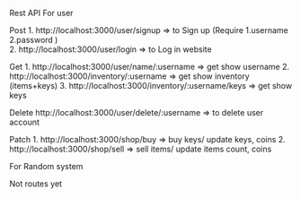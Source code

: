 Rest API
For user

Post 1. http://localhost:3000/user/signup => to Sign up (Require 1.username 2.password )  
     2. http://localhost:3000/user/login => to Log in website

Get  1. http://localhost:3000/user/name/:username => get show username
     2. http://localhost:3000/inventory/:username => get show inventory (items+keys)
     3. http://localhost:3000/inventory/:username/keys => get show keys

Delete http://localhost:3000/user/delete/:username => to delete user account 

Patch 1. http://localhost:3000/shop/buy => buy keys/ update keys, coins
      2. http://localhost:3000/shop/sell => sell items/ update items count, coins


For Random system

Not routes yet




